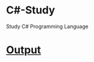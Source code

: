 # C#-Study
Study C# Programming Language

# [Output](https://github.com/mbsmbs/CSharpStudy/blob/master/Output/Output.md)
